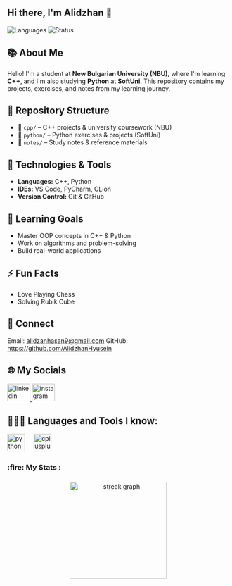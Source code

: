 ## Hi there, I'm Alidzhan :wave:

![Languages](https://img.shields.io/badge/C++-Python-blue)
![Status](https://img.shields.io/badge/learning-in_progress-green)

## :books: About Me

Hello! I'm a student at **New Bulgarian University (NBU)**, where I'm learning **C++**, and I'm also studying **Python** at **SoftUni**. This repository contains my projects, exercises, and notes from my learning journey.

## :pushpin: Repository Structure

- :open_file_folder: `cpp/` – C++ projects & university coursework (NBU)  
- :open_file_folder: `python/` – Python exercises & projects (SoftUni)  
- :open_file_folder: `notes/` – Study notes & reference materials  

## :rocket: Technologies & Tools

- **Languages:** C++, Python  
- **IDEs:** VS Code, PyCharm, CLion  
- **Version Control:** Git & GitHub  

## :dart: Learning Goals

- Master OOP concepts in C++ & Python  
- Work on algorithms and problem-solving  
- Build real-world applications

## :zap: Fun Facts
- Love Playing Chess
- Solving Rubik Cube

## :handshake: Connect

 Email: alidzanhasan9@gmail.com
 GitHub: https://github.com/AlidzhanHyusein

## 🌐 My Socials

 <div align="left">
  <a href="https://www.linkedin.com/in/alidzhan-hyusein-6aa03b262/" target="_blank">
    <img src="https://raw.githubusercontent.com/maurodesouza/profile-readme-generator/master/src/assets/icons/social/linkedin/default.svg" width="52" height="40" alt="linkedin logo"  />
  </a>
  <a href="https://www.instagram.com/a.hyusein_/" target="_blank">
    <img src="https://raw.githubusercontent.com/maurodesouza/profile-readme-generator/master/src/assets/icons/social/instagram/default.svg" width="52" height="40" alt="instagram logo"  />
  </a>
</div>

## 👨🏻‍💻 Languages and Tools I know:

<div align="left">
  <img src="https://cdn.jsdelivr.net/gh/devicons/devicon/icons/python/python-original.svg" height="40" alt="python logo"  />
  <img width="12" />
  <img src="https://cdn.jsdelivr.net/gh/devicons/devicon/icons/cplusplus/cplusplus-original.svg" height="40" alt="cplusplus logo"  />
</div>


<h3 align="left">:fire:   My Stats :</h3>

###

<div align="center">
  <img src="https://streak-stats.demolab.com?user=maurodesouza&locale=en&mode=daily&theme=dark&hide_border=false&border_radius=5&order=3" height="220" alt="streak graph"  />
</div>

###
###

